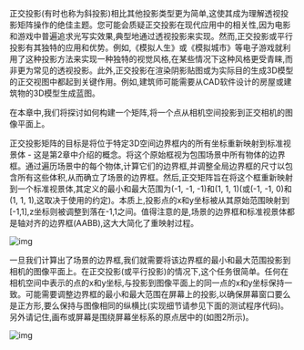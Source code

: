 正交投影(有时也称为斜投影)相比其他投影类型更为简单,这使其成为理解透视投影矩阵操作的绝佳主题。您可能会质疑正交投影在现代应用中的相关性,因为电影和游戏中普遍追求光写实效果,典型地通过透视投影来实现。然而,正交投影或平行投影有其独特的应用和优势。例如,《模拟人生》或《模拟城市》等电子游戏就利用了这种投影方法来实现一种独特的视觉风格,在某些情况下这种风格更受青睐,而非更为常见的透视投影。此外,正交投影在渲染阴影贴图或为实际目的生成3D模型的正交视图中都起到关键作用。例如,建筑师可能需要从CAD软件设计的房屋或建筑物的3D模型生成蓝图。

在本章中,我们将探讨如何构建一个矩阵,将一个点从相机空间投影到正交相机的图像平面上。

正交投影矩阵的目标是将位于特定3D空间边界框内的所有坐标重新映射到标准视景体 - 这是第2章中介绍的概念。将这个原始框视为包围场景中所有物体的边界框。通过遍历场景中的每个物体,计算它们的边界框,并调整全局边界框的尺寸以包含所有这些体积,从而确立了场景的边界框。然后,正交矩阵旨在将这个框重新映射到一个标准视景体,其定义的最小和最大范围为(-1, -1, -1)和(1, 1, 1)(或(-1, -1, 0)和(1, 1, 1),这取决于使用的约定)。本质上,投影点的x和y坐标被从其原始范围映射到[-1,1],z坐标则被调整到落在-1,1之间。值得注意的是,场景的边界框和标准视景体都是轴对齐的边界框(AABB),这大大简化了重映射过程。

![img](https://www.scratchapixel.com/images/perspective-matrix/ortho-proj3.png?)



一旦我们计算出了场景的边界框,我们就需要将该边界框的最小和最大范围投影到相机的图像平面上。在正交投影(或平行投影)的情况下,这个任务很简单。任何在相机空间中表示的点的x和y坐标,与投影到图像平面上的同一点的x和y坐标保持一致。可能需要调整边界框的最小和最大范围在屏幕上的投影,以确保屏幕窗口要么是正方形,要么保持与图像相同的纵横比(实现细节请参见下面的测试程序代码)。另外请记住,画布或屏幕是围绕屏幕坐标系的原点居中的(如图2所示)。

![img](https://www.scratchapixel.com/images/perspective-matrix/ortho-proj4.png?)

































